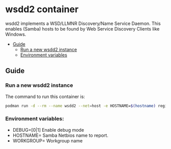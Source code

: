 # wsdd2 container

wsdd2 implements a WSD/LLMNR Discovery/Name Service Daemon. This enables (Samba) hosts to be found by Web Service Discovery Clients like Windows.

- [Guide](#guide)
  - [Run a new wsdd2 instance](#run-a-new-wsdd2-instance)
  - [Environment variables](#environment-variables)

## Guide

### Run a new wsdd2 instance

The command to run this container is:

```sh
podman run -d --rm --name wsdd2 --net=host -e HOSTNAME=$(hostname) registry.opensuse.org/home/kukuk/container/wsdd2
```

### Environment variables:
* DEBUG=[0|1]		Enable debug mode
* HOSTNAME=<hostname>	Samba Netbios name to report.
* WORKGROUP=<name>	Workgroup name
